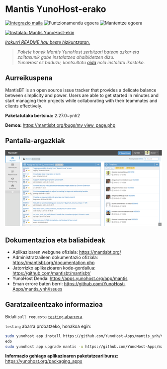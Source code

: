 <!--
Ohart ongi: README hau automatikoki sortu da <https://github.com/YunoHost/apps/tree/master/tools/readme_generator>ri esker
EZ editatu eskuz.
-->

# Mantis YunoHost-erako

[![Integrazio maila](https://apps.yunohost.org/badge/integration/mantis)](https://ci-apps.yunohost.org/ci/apps/mantis/)
![Funtzionamendu egoera](https://apps.yunohost.org/badge/state/mantis)
![Mantentze egoera](https://apps.yunohost.org/badge/maintained/mantis)

[![Instalatu Mantis YunoHost-ekin](https://install-app.yunohost.org/install-with-yunohost.svg)](https://install-app.yunohost.org/?app=mantis)

*[Irakurri README hau beste hizkuntzatan.](./ALL_README.md)*

> *Pakete honek Mantis YunoHost zerbitzari batean azkar eta zailtasunik gabe instalatzea ahalbidetzen dizu.*  
> *YunoHost ez baduzu, kontsultatu [gida](https://yunohost.org/install) nola instalatu ikasteko.*

## Aurreikuspena

MantisBT is an open source issue tracker that provides a delicate balance between simplicity and power. Users are able to get started in minutes and start managing their projects while collaborating with their teammates and clients effectively.


**Paketatutako bertsioa:** 2.27.0~ynh2

**Demoa:** <https://mantisbt.org/bugs/my_view_page.php>

## Pantaila-argazkiak

![Mantis(r)en pantaila-argazkia](./doc/screenshots/modern_my_view.png)

## Dokumentazioa eta baliabideak

- Aplikazioaren webgune ofiziala: <https://mantisbt.org/>
- Administratzaileen dokumentazio ofiziala: <https://mantisbt.org/documentation.php>
- Jatorrizko aplikazioaren kode-gordailua: <https://github.com/mantisbt/mantisbt/>
- YunoHost Denda: <https://apps.yunohost.org/app/mantis>
- Eman errore baten berri: <https://github.com/YunoHost-Apps/mantis_ynh/issues>

## Garatzaileentzako informazioa

Bidali `pull request`a [`testing` abarrera](https://github.com/YunoHost-Apps/mantis_ynh/tree/testing).

`testing` abarra probatzeko, honakoa egin:

```bash
sudo yunohost app install https://github.com/YunoHost-Apps/mantis_ynh/tree/testing --debug
edo
sudo yunohost app upgrade mantis -u https://github.com/YunoHost-Apps/mantis_ynh/tree/testing --debug
```

**Informazio gehiago aplikazioaren paketatzeari buruz:** <https://yunohost.org/packaging_apps>
